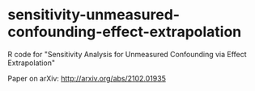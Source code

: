 # sensitivity-unmeasured-confounding-effect-extrapolation
R code for "Sensitivity Analysis for Unmeasured Confounding via Effect Extrapolation"

Paper on arXiv: http://arxiv.org/abs/2102.01935
